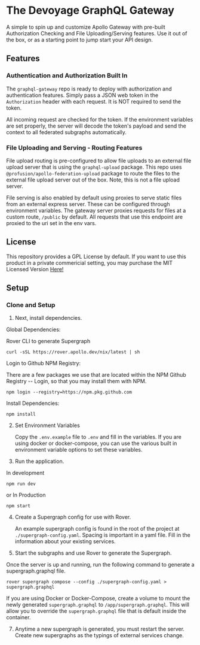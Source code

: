 # The Devoyage GraphQL Gateway

A simple to spin up and customize Apollo Gateway with pre-built Authorization Checking and File Uploading/Serving features. Use it out of the box, or as a starting point to jump start your API design.

## Features

### Authentication and Authorization Built In

The `graphql-gateway` repo is ready to deploy with authorization and authentication features. Simply pass a JSON web token in the `Authorization` header with each request. It is NOT required to send the token.

All incoming request are checked for the token. If the environment variables are set properly, the server will decode the token's payload and send the context to all federated subgraphs automatically.

### File Uploading and Serving - Routing Features

File upload routing is pre-configured to allow file uploads to an external file upload server that is using the `graphql-upload` package. This repo uses `@profusion/apollo-federation-upload` package to route the files to the external file upload server out of the box. Note, this is not a file upload server.

File serving is also enabled by default using proxies to serve static files from an external express server. These can be configured through environment variables. The gateway server proxies requests for files at a custom route, `/public` by default. All requests that use this endpoint are proxied to the uri set in the env vars.

## License

This repository provides a GPL License by default. If you want to use this product in a private commericial setting, you may purchase the MIT Licensed Version [Here!](https://thedevoyage.gumroad.com/l/graphql-gateway)

## Setup

### Clone and Setup

1. Next, install dependencies.

Global Dependencies:

Rover CLI to generate Supergraph

```
curl -sSL https://rover.apollo.dev/nix/latest | sh
```

Login to Github NPM Registry:

There are a few packages we use that are located within the NPM Github Registry -- Login, so that you may install them with NPM.

```
npm login --registry=https://npm.pkg.github.com
```

Install Dependencies:

```
npm install
```

2. Set Environment Variables

   Copy the `.env.example` file to `.env` and fill in the variables. If you are using docker or docker-compose, you can use the various built in environment variable options to set these variables.

3. Run the application.

In development

```
npm run dev
```

or In Production

```
npm start
```

4. Create a Supergraph config for use with Rover.

   An example supergraph config is found in the root of the project at `./supergraph-config.yaml`. Spacing is important in a yaml file. Fill in the information about your existing services.

5. Start the subgraphs and use Rover to generate the Supergraph.

Once the server is up and running, run the following command to generate a supergraph.graphql file.

```
rover supergraph compose --config ./supergraph-config.yaml > supergraph.graphql
```

If you are using Docker or Docker-Compose, create a volume to mount the newly generated `supergraph.graphql` to `/app/supergraph.graphql`. This will allow you to override the `supergraph.graphql` file that is default inside the container.

7. Anytime a new supergraph is generated, you must restart the server. Create new supergraphs as the typings of external services change.
